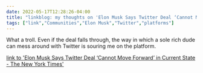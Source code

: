 ---date: 2022-05-17T12:28:26-04:00title: "linkblog: my thoughts on 'Elon Musk Says Twitter Deal ‘Cannot Move Forward’ in Current State - The New York Times'"tags: ["link","Communities","Elon Musk","Twitter","platforms"]---What a troll. Even if the deal falls through, the way in which a sole rich dude can mess around with Twitter is souring me on the platform. [link to 'Elon Musk Says Twitter Deal ‘Cannot Move Forward’ in Current State - The New York Times'](https://www.nytimes.com/2022/05/17/business/elon-musk-twitter.html)